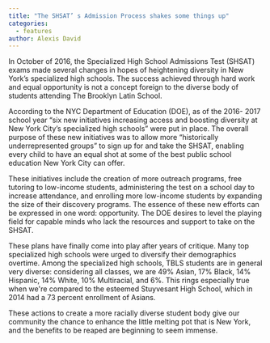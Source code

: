 ```yaml
---
title: "The SHSAT’ s Admission Process shakes some things up"
categories:
  - features
author: Alexis David
---
```


In October of 2016, the Specialized High School Admissions Test (SHSAT) exams made several changes in hopes of heightening diversity in New York’s specialized high schools.  The success achieved through hard work and equal opportunity is not a concept foreign to the diverse body of students attending The Brooklyn Latin School.

According to the NYC Department of Education (DOE), as of the 2016- 2017 school year “six new initiatives increasing access and boosting diversity at New York City’s specialized high schools” were put in place. The overall purpose of these new initiatives was to allow more “historically underrepresented groups” to sign up for and take the SHSAT, enabling every child to have an equal shot at some of the best public school education New York City can offer.

These initiatives include the creation of more outreach programs, free tutoring to low-income students, administering the test on a school day to increase attendance, and enrolling more low-income students by expanding the size of their discovery programs. The essence of these new efforts can be expressed in one word: opportunity.  The DOE desires to level the playing field for capable minds who lack the resources and support to take on the SHSAT.

These plans have finally come into play after years of critique. Many top specialized high schools were urged to diversify their demographics overtime.  Among the specialized high schools, TBLS students are in general very diverse: considering all classes, we are 49% Asian, 17% Black, 14% Hispanic, 14% White, 10% Multiracial, and 6%. This rings especially true when we're compared to the esteemed Stuyvesant High School, which in 2014 had a 73 percent enrollment of Asians.

These actions to create a more racially diverse student body give our community the chance to enhance the little melting pot that is New York, and the benefits to be reaped are beginning to seem immense.
